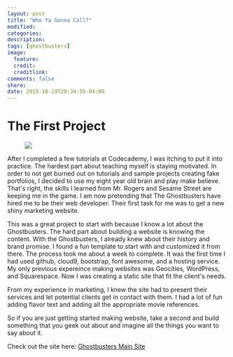 ```yaml
---
layout: post
title: "Who Ya Gonna Call?"
modified:
categories:
description:
tags: [ghostbusters]
image:
  feature:
  credit:
  creditlink:
comments: false
share:
date: 2015-10-19T20:34:55-04:00
---
```

# The First Project

<figure>
<img src="http://www.movingimageeducation.org/files/Blog/blog-halloween.jpg">
</figure>

After I completed a few tutorials at Codecademy, I was itching to put it into practice. The hardest part about teaching myself is staying motivated. In order to not get burned out on tutorials and sample projects creating fake portfolios, I decided to use my eight year old brain and play make believe. That's right, the skills I learned from Mr. Rogers and Sesame Street are keeping me in the game. I am now pretending that The Ghostbusters have hired me to be their web developer. Their first task for me was to get a new shiny marketing website. 

This was a great project to start with because I know a lot about the Ghostbusters. The hard part about building a website is knowing the content. With the Ghostbusters, I already knew about their history and brand promise. I found a fun template to start with and customized it from there. The process took me about a week to complete. It was the first time I had used github, cloud9, bootstrap, font awesome, and a hosting service. My only previous expereince making websites was Geocities, WordPress, and Squarespace. Now I was creating a static site that fit the client's needs. 

From my experience in marketing, I knew the site had to present their services and let potential clients get in contact with them. I had a lot of fun adding flavor text and adding all the appropriate movie references. 

So if you are just getting started making website, take a second and build something that you geek out about and imagine all the things you want to say about it. 

Check out the site here: [Ghostbusters Main Site](http://ghostbusters.bitballoon.com)

